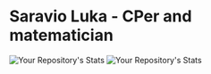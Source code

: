 # Saravio Luka - CPer and matematician
![Your Repository's Stats](https://github-readme-stats.vercel.app/api?username=Py-GNU-Unix&show_icons=true) ![Your Repository's Stats](https://github-readme-stats.vercel.app/api/top-langs/?username=Py-GNU-Unix&theme=blue-green)
